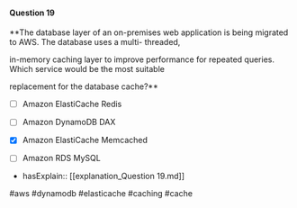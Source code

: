 #### Question  19


**The database layer of an on-premises web application is being migrated to AWS. The database uses a multi- threaded,

in-memory caching layer to improve performance for repeated queries. Which service would be the most suitable

replacement for the database cache?**


- [ ] Amazon ElastiCache Redis


- [ ] Amazon DynamoDB DAX


- [x] Amazon ElastiCache Memcached


- [ ] Amazon RDS MySQL



- hasExplain:: [[explanation_Question  19.md]]

#aws #dynamodb #elasticache #caching #cache 